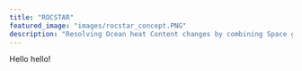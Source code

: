 ```yaml
---
title: "ROCSTAR"
featured_image: "images/rocstar_concept.PNG"
description: "Resolving Ocean heat Content changes by combining Space gravimeTry, Argo and Radar altimetry"
---
```

Hello hello!
